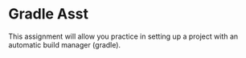 # Gradle Asst

This assignment will allow you practice in setting up a project with
an automatic build manager (gradle).
